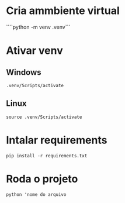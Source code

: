 # Cria ammbiente virtual
````python -m venv .venv```

# Ativar venv

## Windows
```.venv/Scripts/activate```
## Linux
```source .venv/Scripts/activate```
# Intalar requirements
```pip install -r requirements.txt```
# Roda o projeto
```python 'nome do arquivo```
